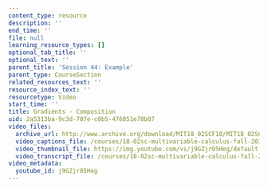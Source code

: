 ```yaml
---
content_type: resource
description: ''
end_time: ''
file: null
learning_resource_types: []
optional_tab_title: ''
optional_text: ''
parent_title: 'Session 44: Example'
parent_type: CourseSection
related_resources_text: ''
resource_index_text: ''
resourcetype: Video
start_time: ''
title: Gradients - Composition
uid: 2a5313ba-9c3d-707e-c0b5-476851e78b07
video_files:
  archive_url: http://www.archive.org/download/MIT18_02SCF10/MIT18_02SCF10Rec_31_300k.mp4
  video_captions_file: /courses/18-02sc-multivariable-calculus-fall-2010/53e4794afb4355bf956103b0c20e6c48_j9GZjr05Heg.vtt
  video_thumbnail_file: https://img.youtube.com/vi/j9GZjr05Heg/default.jpg
  video_transcript_file: /courses/18-02sc-multivariable-calculus-fall-2010/c2e72d8947ed683f61c62dcce577a392_j9GZjr05Heg.pdf
video_metadata:
  youtube_id: j9GZjr05Heg
---
```

